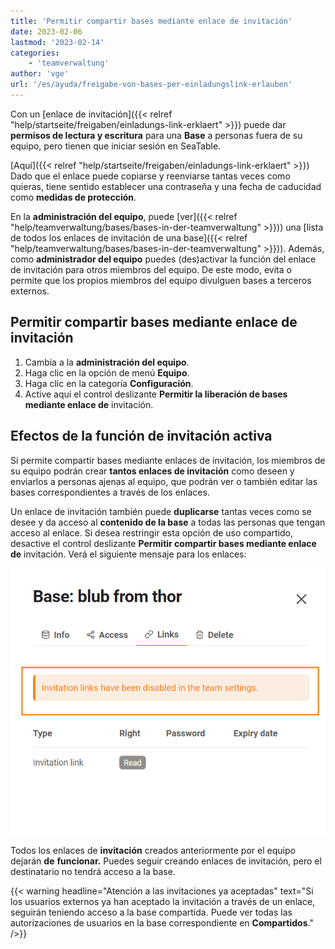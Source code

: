 ```yaml
---
title: 'Permitir compartir bases mediante enlace de invitación'
date: 2023-02-06
lastmod: '2023-02-14'
categories:
    - 'teamverwaltung'
author: 'vge'
url: '/es/ayuda/freigabe-von-bases-per-einladungslink-erlauben'
---
```


Con un [enlace de invitación]({{< relref "help/startseite/freigaben/einladungs-link-erklaert" >}}) puede dar **permisos de lectura y escritura** para una **Base** a personas fuera de su equipo, pero tienen que iniciar sesión en SeaTable.

[Aquí]({{< relref "help/startseite/freigaben/einladungs-link-erklaert" >}}) Dado que el enlace puede copiarse y reenviarse tantas veces como quieras, tiene sentido establecer una contraseña y una fecha de caducidad como **medidas de protección**.

En la **administración del equipo**, puede [ver]({{< relref "help/teamverwaltung/bases/bases-in-der-teamverwaltung" >}})) una [lista de todos los enlaces de invitación de una base]({{< relref "help/teamverwaltung/bases/bases-in-der-teamverwaltung" >}})). Además, como **administrador del equipo** puedes (des)activar la función del enlace de invitación para otros miembros del equipo. De este modo, evita o permite que los propios miembros del equipo divulguen bases a terceros externos.

## Permitir compartir bases mediante enlace de invitación

1. Cambia a la **administración del equipo**.
2. Haga clic en la opción de menú **Equipo**.
3. Haga clic en la categoría **Configuración**.
4. Active aquí el control deslizante **Permitir la liberación de bases mediante enlace de** invitación.

## Efectos de la función de invitación activa

Si permite compartir bases mediante enlaces de invitación, los miembros de su equipo podrán crear **tantos enlaces de invitación** como deseen y enviarlos a personas ajenas al equipo, que podrán ver o también editar las bases correspondientes a través de los enlaces.

Un enlace de invitación también puede **duplicarse** tantas veces como se desee y da acceso al **contenido de la base** a todas las personas que tengan acceso al enlace. Si desea restringir esta opción de uso compartido, desactive el control deslizante **Permitir compartir bases mediante enlace de** invitación. Verá el siguiente mensaje para los enlaces:

![Mensaje de error Enlace de invitación en la administración del equipo](images/Fehlermeldung-EInladungslink.png)

Todos los enlaces de **invitación** creados anteriormente por el equipo dejarán **de** **funcionar.** Puedes seguir creando enlaces de invitación, pero el destinatario no tendrá acceso a la base.

{{< warning  headline="Atención a las invitaciones ya aceptadas"  text="Si los usuarios externos ya han aceptado la invitación a través de un enlace, seguirán teniendo acceso a la base compartida. Puede ver todas las autorizaciones de usuarios en la base correspondiente en **Compartidos**." />}}
